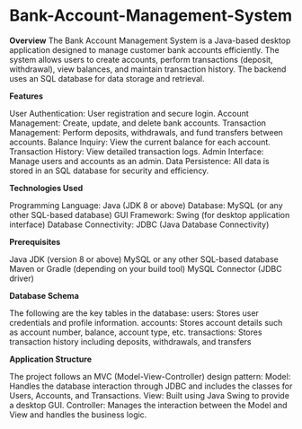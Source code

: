 # Bank-Account-Management-System
**Overview**
The Bank Account Management System is a Java-based desktop application designed to manage customer bank accounts efficiently. The system allows users to create accounts, perform transactions (deposit, withdrawal), view balances, and maintain transaction history. The backend uses an SQL database for data storage and retrieval.


**Features**

User Authentication: User registration and secure login.
Account Management: Create, update, and delete bank accounts.
Transaction Management: Perform deposits, withdrawals, and fund transfers between accounts.
Balance Inquiry: View the current balance for each account.
Transaction History: View detailed transaction logs.
Admin Interface: Manage users and accounts as an admin.
Data Persistence: All data is stored in an SQL database for security and efficiency.


**Technologies Used**

Programming Language: Java (JDK 8 or above)
Database: MySQL (or any other SQL-based database)
GUI Framework: Swing (for desktop application interface)
Database Connectivity: JDBC (Java Database Connectivity)


**Prerequisites**

Java JDK (version 8 or above)
MySQL or any other SQL-based database
Maven or Gradle (depending on your build tool)
MySQL Connector (JDBC driver)


**Database Schema**

The following are the key tables in the database:
users: Stores user credentials and profile information.
accounts: Stores account details such as account number, balance, account type, etc.
transactions: Stores transaction history including deposits, withdrawals, and transfers


**Application Structure**

The project follows an MVC (Model-View-Controller) design pattern:
Model: Handles the database interaction through JDBC and includes the classes for Users, Accounts, and Transactions.
View: Built using Java Swing to provide a desktop GUI.
Controller: Manages the interaction between the Model and View and handles the business logic.

